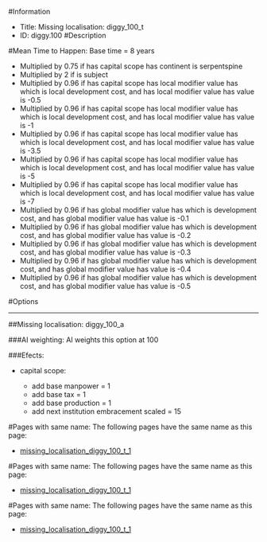 #Information
 - Title: Missing localisation: diggy_100_t
 - ID: diggy.100
#Description

#Mean Time to Happen:
Base time = 8 years
 - Multiplied by 0.75 if has capital scope has continent is serpentspine
 - Multiplied by 2 if is subject
 - Multiplied by 0.96 if has capital scope has local modifier value has which is local development cost, and has local modifier value has value is -0.5
 - Multiplied by 0.96 if has capital scope has local modifier value has which is local development cost, and has local modifier value has value is -1
 - Multiplied by 0.96 if has capital scope has local modifier value has which is local development cost, and has local modifier value has value is -3.5
 - Multiplied by 0.96 if has capital scope has local modifier value has which is local development cost, and has local modifier value has value is -5
 - Multiplied by 0.96 if has capital scope has local modifier value has which is local development cost, and has local modifier value has value is -7
 - Multiplied by 0.96 if has global modifier value has which is development cost, and has global modifier value has value is -0.1
 - Multiplied by 0.96 if has global modifier value has which is development cost, and has global modifier value has value is -0.2
 - Multiplied by 0.96 if has global modifier value has which is development cost, and has global modifier value has value is -0.3
 - Multiplied by 0.96 if has global modifier value has which is development cost, and has global modifier value has value is -0.4
 - Multiplied by 0.96 if has global modifier value has which is development cost, and has global modifier value has value is -0.5

#Options

___
##Missing localisation: diggy_100_a

###AI weighting:
AI weights this option at 100


###Efects:<ul><li>capital scope:</li><ul><li>add base manpower = 1</li><li>add base tax = 1</li><li>add base production = 1</li><li>add next institution embracement scaled = 15</li></ul></ul>


#Pages with same name:
The following pages have the same name as this page:
 - [missing_localisation_diggy_100_t_1](missing_localisation_diggy_100_t_1.md)


#Pages with same name:
The following pages have the same name as this page:
 - [missing_localisation_diggy_100_t_1](missing_localisation_diggy_100_t_1.md)


#Pages with same name:
The following pages have the same name as this page:
 - [missing_localisation_diggy_100_t_1](missing_localisation_diggy_100_t_1.md)

